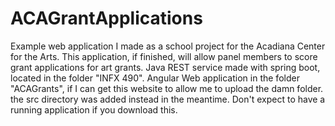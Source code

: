 # ACAGrantApplications
Example web application I made as a school project for the Acadiana Center for the Arts. This application, if finished, will allow panel members to score grant applications for art grants. 
Java REST service made with spring boot, located in the folder "INFX 490". Angular Web application in the folder "ACAGrants", if I can get this website to allow me to upload the damn folder. the src directory was added instead in the meantime. Don't expect to have a running application if you download this.
